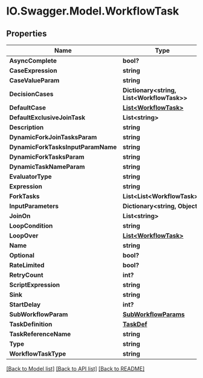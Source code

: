 # IO.Swagger.Model.WorkflowTask
## Properties

Name | Type | Description | Notes
------------ | ------------- | ------------- | -------------
**AsyncComplete** | **bool?** |  | [optional] 
**CaseExpression** | **string** |  | [optional] 
**CaseValueParam** | **string** |  | [optional] 
**DecisionCases** | **Dictionary&lt;string, List&lt;WorkflowTask&gt;&gt;** |  | [optional] 
**DefaultCase** | [**List&lt;WorkflowTask&gt;**](WorkflowTask.md) |  | [optional] 
**DefaultExclusiveJoinTask** | **List&lt;string&gt;** |  | [optional] 
**Description** | **string** |  | [optional] 
**DynamicForkJoinTasksParam** | **string** |  | [optional] 
**DynamicForkTasksInputParamName** | **string** |  | [optional] 
**DynamicForkTasksParam** | **string** |  | [optional] 
**DynamicTaskNameParam** | **string** |  | [optional] 
**EvaluatorType** | **string** |  | [optional] 
**Expression** | **string** |  | [optional] 
**ForkTasks** | **List&lt;List&lt;WorkflowTask&gt;&gt;** |  | [optional] 
**InputParameters** | **Dictionary&lt;string, Object&gt;** |  | [optional] 
**JoinOn** | **List&lt;string&gt;** |  | [optional] 
**LoopCondition** | **string** |  | [optional] 
**LoopOver** | [**List&lt;WorkflowTask&gt;**](WorkflowTask.md) |  | [optional] 
**Name** | **string** |  | 
**Optional** | **bool?** |  | [optional] 
**RateLimited** | **bool?** |  | [optional] 
**RetryCount** | **int?** |  | [optional] 
**ScriptExpression** | **string** |  | [optional] 
**Sink** | **string** |  | [optional] 
**StartDelay** | **int?** |  | [optional] 
**SubWorkflowParam** | [**SubWorkflowParams**](SubWorkflowParams.md) |  | [optional] 
**TaskDefinition** | [**TaskDef**](TaskDef.md) |  | [optional] 
**TaskReferenceName** | **string** |  | 
**Type** | **string** |  | [optional] 
**WorkflowTaskType** | **string** |  | [optional] 

[[Back to Model list]](../README.md#documentation-for-models) [[Back to API list]](../README.md#documentation-for-api-endpoints) [[Back to README]](../README.md)

